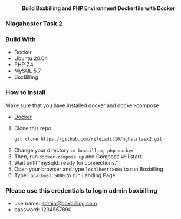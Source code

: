 # <h4 align="center">Build Boxbilling and PHP Environment Dockerfile with Docker</h4>

### Niagahoster Task 2

### Build With

* Docker
* Ubuntu 20.04
* PHP 7.4
* MySQL 5.7
* BoxBilling 

### How to Install

Make sure that you have installed docker and docker-compose
* [Docker](https://www.docker.com/)

1. Clone this repo 
    ```sh
   git clone https://github.com/rifqiadit10/nghstrtask2.git
   ```
2. Change your directory ```cd boxbilling-php-docker```
3. Then, run ```docker-compose up``` and Compose will start.
4. Wait until "mysqld: ready for connections." 
5. Open your browser and type ```localhost:8004``` to run Boxbilling
5. Type ```localhost:5000``` to run Landing Page

### Please use this credentials to login admin boxbilling
* username: admin@boxbilling.com
* password: 1234567890


